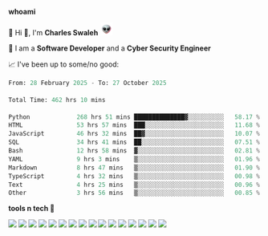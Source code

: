 **whoami**

🤪 Hi 👋, I'm **Charles Swaleh** <img src="alien.gif" height="25px">

🤖 I am a **Software Developer** and a **Cyber Security Engineer**

📈 I've been up to some/no good:

<!--START_SECTION:waka-->

```python
From: 28 February 2025 - To: 27 October 2025

Total Time: 462 hrs 10 mins

Python             268 hrs 51 mins ██████████████▓░░░░░░░░░░   58.17 %
HTML               53 hrs 57 mins  ███░░░░░░░░░░░░░░░░░░░░░░   11.68 %
JavaScript         46 hrs 32 mins  ██▓░░░░░░░░░░░░░░░░░░░░░░   10.07 %
SQL                34 hrs 41 mins  ██░░░░░░░░░░░░░░░░░░░░░░░   07.51 %
Bash               12 hrs 58 mins  ▓░░░░░░░░░░░░░░░░░░░░░░░░   02.81 %
YAML               9 hrs 3 mins    ▒░░░░░░░░░░░░░░░░░░░░░░░░   01.96 %
Markdown           8 hrs 47 mins   ▒░░░░░░░░░░░░░░░░░░░░░░░░   01.90 %
TypeScript         4 hrs 32 mins   ▒░░░░░░░░░░░░░░░░░░░░░░░░   00.98 %
Text               4 hrs 25 mins   ▒░░░░░░░░░░░░░░░░░░░░░░░░   00.96 %
Other              3 hrs 56 mins   ▒░░░░░░░░░░░░░░░░░░░░░░░░   00.85 %
```

<!--END_SECTION:waka-->


**tools n tech 🔭**

![](https://img.shields.io/badge/OS-Linux-informational?style=flat&logo=linux&logoColor=white&color=800020)
![](https://img.shields.io/badge/Code-JavaScript-informational?style=flat&logo=javascript&logoColor=white&color=800020)
![](https://img.shields.io/badge/Code-Python-informational?style=flat&logo=python&logoColor=white&color=800020)
![](https://img.shields.io/badge/Code-C-informational?style=flat&logo=c&logoColor=white&color=800020)
![](https://img.shields.io/badge/Code-Ruby-informational?style=flat&logo=ruby&logoColor=white&color=800020)
![](https://img.shields.io/badge/Code-Go-informational?style=flat&logo=go&logoColor=white&color=800020)
![](https://img.shields.io/badge/Framework-React-informational?style=flat&logo=react&logoColor=white&color=800020)
![](https://img.shields.io/badge/Framework-Django-informational?style=flat&logo=django&logoColor=white&color=800020)
![](https://img.shields.io/badge/Framework-Flask-informational?style=flat&logo=flask&logoColor=white&color=800020)
![](https://img.shields.io/badge/Framework-Rails-informational?style=flat&logo=Ruby&logoColor=white&color=800020)
![](https://img.shields.io/badge/Shell-Bash-informational?style=flat&logo=gnu-bash&logoColor=white&color=800020)
![](https://img.shields.io/badge/DB-PostgreSQL-informational?style=flat&logo=postgresql&logoColor=white&color=800020)
![](https://img.shields.io/badge/DB-MySQL-informational?style=flat&logo=mysql&logoColor=white&color=800020)
![](https://img.shields.io/badge/CI/CD-Docker-informational?style=flat&logo=docker&logoColor=white&color=800020)
![](https://img.shields.io/badge/CI/CD-Kubernetes-informational?style=flat&logo=kubernetes&logoColor=white&color=800020)
![](https://img.shields.io/badge/CI/CD-Jenkins-informational?style=flat&logo=jenkins&logoColor=white&color=800020)

<!-- **stats 🔭**

[![Charles's GitHub stats](https://github-readme-stats.vercel.app/api?username=mashm3ll0w&count_private=true&show_icons=true&theme=maroongold&include_all_commits=true)](https://github.com/anuraghazra/github-readme-stats)             [![Top Langs](https://github-readme-stats.vercel.app/api/top-langs/?username=mashm3ll0w&layout=compact&theme=maroongold&langs_count=6)](https://github.com/anuraghazra/github-readme-stats) -->
